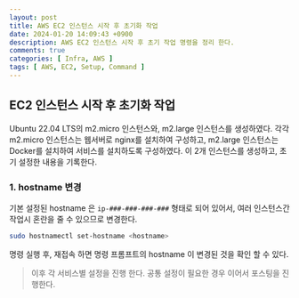 ```yaml
---
layout: post
title: AWS EC2 인스턴스 시작 후 초기화 작업
date: 2024-01-20 14:09:43 +0900
description: AWS EC2 인스턴스 시작 후 초기 작업 명령을 정리 한다.
comments: true
categories: [ Infra, AWS ]
tags: [ AWS, EC2, Setup, Command ]
---
```


## EC2 인스턴스 시작 후 초기화 작업
Ubuntu 22.04 LTS의 m2.micro 인스턴스와, m2.large 인스턴스를 생성하였다.
각각 m2.micro 인스턴스는 웹서버로 nginx를 설치하여 구성하고, m2.large 인스턴스는 Docker를 설치하여 서비스를 설치하도록 구성하였다.
이 2개 인스턴스를 생성하고, 초기 설정한 내용을 기록한다.

### 1. hostname 변경
기본 설정된 hostname 은 `ip-###-###-###-###` 형태로 되어 있어서, 여러 인스턴스간 작업시 혼란을 줄 수 있으므로 변경한다.
```bash
sudo hostnamectl set-hostname <hostname>
```
명령 실행 후, 재접속 하면 명령 프롬프트의 hostname 이 변경된 것을 확인 할 수 있다.

> 이후 각 서비스별 설정을 진행 한다. 공통 설정이 필요한 경우 이어서 포스팅을 진행한다.
